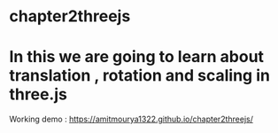 # chapter2threejs
<h1>In this we are going to learn about translation , rotation and scaling in three.js </h1>

Working demo : https://amitmourya1322.github.io/chapter2threejs/
